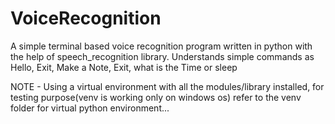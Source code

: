 # VoiceRecognition
 A simple terminal based voice recognition program written in python with the help of speech_recognition library. Understands simple commands as Hello, Exit, Make a Note, Exit, what is the Time or sleep




NOTE - Using a virtual environment with all the modules/library installed, for testing purpose(venv is working only on windows os) refer to the venv folder for virtual python environment...
